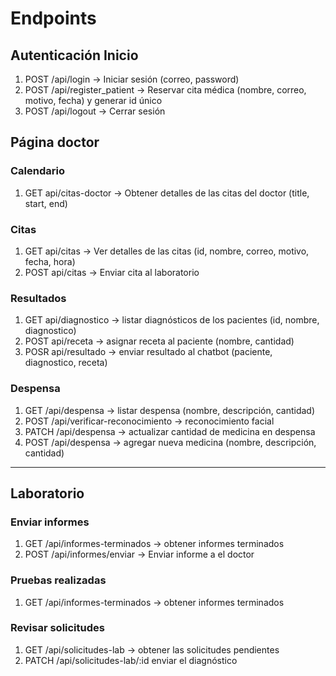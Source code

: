 # Endpoints

## Autenticación Inicio

1. POST /api/login -> Iniciar sesión (correo, password)
2. POST /api/register_patient -> Reservar cita médica (nombre, correo, motivo, fecha) y generar id único 
3. POST /api/logout -> Cerrar sesión


## Página doctor

### Calendario

1. GET api/citas-doctor -> Obtener detalles de las citas del doctor (title, start, end)

### Citas

1. GET api/citas -> Ver detalles de las citas (id, nombre, correo, motivo, fecha, hora)
2. POST api/citas -> Enviar cita al laboratorio 

### Resultados

1. GET api/diagnostico -> listar diagnósticos de los pacientes (id, nombre, diagnostico)
2. POST api/receta -> asignar receta al paciente (nombre, cantidad)
3. POSR api/resultado -> enviar resultado al chatbot (paciente, diagnostico, receta)

### Despensa

1. GET  /api/despensa -> listar despensa (nombre, descripción, cantidad)
2. POST /api/verificar-reconocimiento -> reconocimiento facial
3. PATCH /api/despensa -> actualizar cantidad de medicina en despensa
4. POST /api/despensa -> agregar nueva medicina (nombre, descripción, cantidad)

------

## Laboratorio 

### Enviar informes

1. GET /api/informes-terminados -> obtener informes terminados
2. POST /api/informes/enviar -> Enviar informe a el doctor 

### Pruebas realizadas

1. GET /api/informes-terminados -> obtener informes terminados

### Revisar solicitudes

1. GET /api/solicitudes-lab -> obtener las solicitudes pendientes
2. PATCH /api/solicitudes-lab/:id enviar el diagnóstico